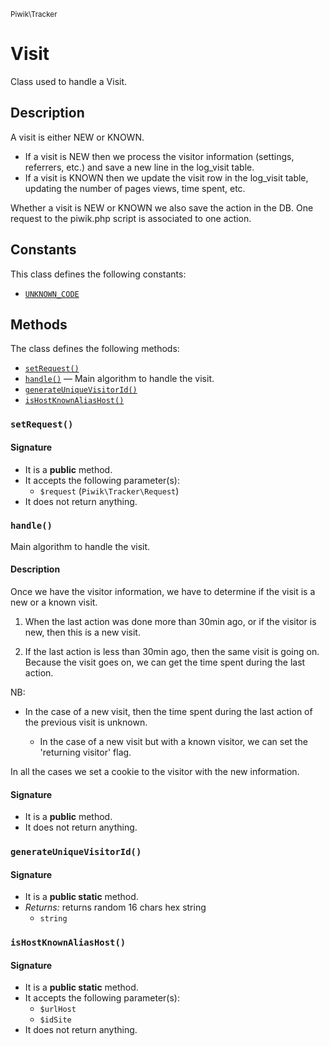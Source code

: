 <small>Piwik\Tracker</small>

Visit
=====

Class used to handle a Visit.

Description
-----------

A visit is either NEW or KNOWN.
- If a visit is NEW then we process the visitor information (settings, referrers, etc.) and save
a new line in the log_visit table.
- If a visit is KNOWN then we update the visit row in the log_visit table, updating the number of pages
views, time spent, etc.

Whether a visit is NEW or KNOWN we also save the action in the DB.
One request to the piwik.php script is associated to one action.


Constants
---------

This class defines the following constants:

- [`UNKNOWN_CODE`](#UNKNOWN_CODE)

Methods
-------

The class defines the following methods:

- [`setRequest()`](#setRequest)
- [`handle()`](#handle) &mdash; Main algorithm to handle the visit.
- [`generateUniqueVisitorId()`](#generateUniqueVisitorId)
- [`isHostKnownAliasHost()`](#isHostKnownAliasHost)

### `setRequest()` <a name="setRequest"></a>

#### Signature

- It is a **public** method.
- It accepts the following parameter(s):
    - `$request` (`Piwik\Tracker\Request`)
- It does not return anything.

### `handle()` <a name="handle"></a>

Main algorithm to handle the visit.

#### Description

Once we have the visitor information, we have to determine if the visit is a new or a known visit.

1) When the last action was done more than 30min ago,
     or if the visitor is new, then this is a new visit.

2) If the last action is less than 30min ago, then the same visit is going on.
   Because the visit goes on, we can get the time spent during the last action.

NB:
 - In the case of a new visit, then the time spent
   during the last action of the previous visit is unknown.

   - In the case of a new visit but with a known visitor,
   we can set the &#039;returning visitor&#039; flag.

In all the cases we set a cookie to the visitor with the new information.

#### Signature

- It is a **public** method.
- It does not return anything.

### `generateUniqueVisitorId()` <a name="generateUniqueVisitorId"></a>

#### Signature

- It is a **public static** method.
- _Returns:_ returns random 16 chars hex string
    - `string`

### `isHostKnownAliasHost()` <a name="isHostKnownAliasHost"></a>

#### Signature

- It is a **public static** method.
- It accepts the following parameter(s):
    - `$urlHost`
    - `$idSite`
- It does not return anything.

